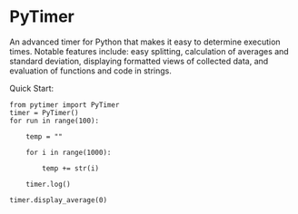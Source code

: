 # PyTimer
An advanced timer for Python that makes it easy to determine execution times. Notable features include: easy splitting, calculation of averages and standard deviation, displaying formatted views of collected data, and evaluation of functions and code in strings.

Quick Start:
    
    from pytimer import PyTimer
    timer = PyTimer()
    for run in range(100):
   
        temp = ""
        
        for i in range(1000):
        
            temp += str(i)
            
        timer.log()
        
    timer.display_average(0)
